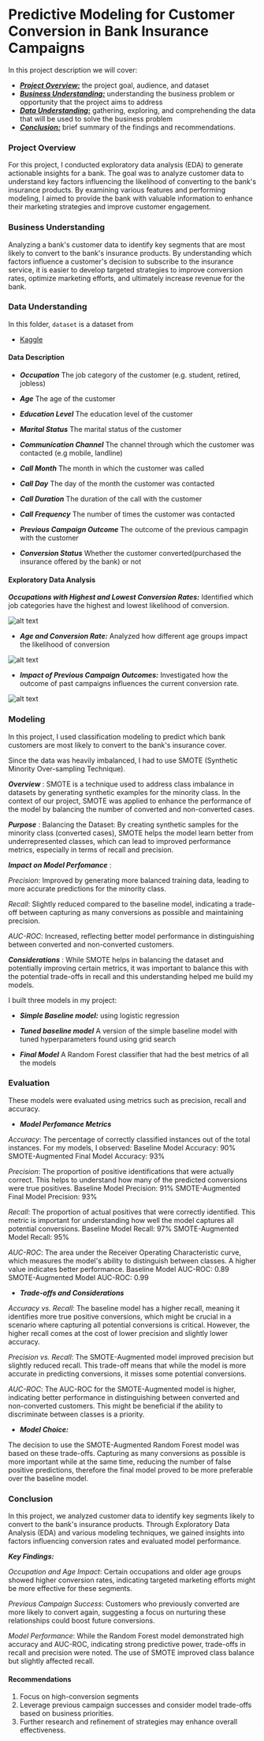 # Predictive Modeling for Customer Conversion in Bank Insurance Campaigns

In this project description we will cover:

* [***Project Overview:***](#project-overview) the project goal, audience, and dataset
* [***Business Understanding:***](#business-understanding) understanding the business problem or opportunity that the project aims to address
* [***Data Understanding:***](#data-understanding) gathering, exploring, and comprehending the data that will be used to solve the business problem
* [***Conclusion:***](#conclusion) brief summary of the findings and recommendations.


### Project Overview

For this project, I conducted exploratory data analysis (EDA) to generate actionable insights for a bank. The goal was to analyze customer data to understand key factors influencing the likelihood of converting to the bank's insurance products. By examining various features and performing modeling, I aimed to provide the bank with valuable information to enhance their marketing strategies and improve customer engagement.


### Business Understanding
Analyzing a bank's customer data to identify key segments that are most likely to convert to the bank's insurance products. By understanding which factors influence a customer's decision to subscribe to the insurance service, it is easier to develop targeted strategies to improve conversion rates, optimize marketing efforts, and ultimately increase revenue for the bank.

### Data Understanding
In this folder, `dataset` is a dataset from 
* [Kaggle](https://www.kaggle.com/)

#### Data Description

* ***Occupation*** The job category of the customer (e.g. student, retired, jobless)

* ***Age*** The age of the customer

* ***Education Level*** The education level of the customer

* ***Marital Status*** The marital status of the customer

* ***Communication Channel*** The channel through which the customer was contacted (e.g mobile, landline)

* ***Call Month*** The month in which the customer was called

* ***Call Day*** The day of the month the customer was contacted

* ***Call Duration*** The duration of the call with the customer

* ***Call Frequency*** The number of times the customer was contacted

* ***Previous Campaign Outcome*** The outcome of the previous campagin with the customer

* ***Conversion Status*** Whether the customer converted(purchased the insurance offered by the bank) or not


#### Exploratory Data Analysis

***Occupations with Highest and Lowest Conversion Rates:***
Identified which job categories have the highest and lowest likelihood of conversion.

![alt text](image-2.png)

* ***Age and Conversion Rate:*** Analyzed how different age groups impact the likelihood of conversion

![alt text](image-1.png)

* ***Impact of Previous Campaign Outcomes:***  Investigated how the outcome of past campaigns influences the current conversion rate.

![alt text](image-3.png)


### Modeling

In this project, I used classification modeling to predict which bank customers are most likely to convert to the bank's
insurance cover.

Since the data was heavily imbalanced, I had to use SMOTE (Synthetic Minority Over-sampling Technique).

 ***Overview*** : SMOTE is a technique used to address class imbalance in datasets by generating synthetic examples for the minority class. In the context of our project, SMOTE was applied to enhance the performance of the model by balancing the number of converted and non-converted cases.

***Purpose*** : Balancing the Dataset: By creating synthetic samples for the minority class (converted cases), SMOTE helps the model learn better from underrepresented classes, which can lead to improved performance metrics, especially in terms of recall and precision.


 ***Impact on Model Perfomance*** :

*Precision*: Improved by generating more balanced training data, leading to more accurate predictions for the minority class.

*Recall*: Slightly reduced compared to the baseline model, indicating a trade-off between capturing as many conversions as possible and maintaining precision.

*AUC-ROC*: Increased, reflecting better model performance in distinguishing between converted and non-converted customers.

***Considerations*** : While SMOTE helps in balancing the dataset and potentially improving certain metrics, it was important to balance this with the potential trade-offs in recall and this understanding helped me build my models.

I built three models in my project:
* ***Simple Baseline model:*** using logistic regression

* ***Tuned baseline model*** A version of the simple baseline model with tuned hyperparameters found using grid search

* ***Final Model*** A Random Forest classifier that had the best metrics of all the models

### Evaluation
These models were evaluated using metrics such as precision, recall and accuracy.

 
* ***Model Perfomance Metrics***

*Accuracy*: The percentage of correctly classified instances out of the total instances. For my models, I observed:
Baseline Model Accuracy: 90%
SMOTE-Augmented Final Model Accuracy: 93%


*Precision*: The proportion of positive identifications that were actually correct. This helps to understand how many of the predicted conversions were true positives.
Baseline Model Precision: 91%
SMOTE-Augmented Final Model Precision: 93%

*Recall*: The proportion of actual positives that were correctly identified. This metric is important for understanding how well the model captures all potential conversions.
Baseline Model Recall: 97%
SMOTE-Augmented Model Recall: 95%


*AUC-ROC*: The area under the Receiver Operating Characteristic curve, which measures the model's ability to distinguish between classes. A higher value indicates better performance.
Baseline Model AUC-ROC: 0.89
SMOTE-Augmented Model AUC-ROC: 0.99


* ***Trade-offs and Considerations***

*Accuracy vs. Recall*: The baseline model has a higher recall, meaning it identifies more true positive conversions, which might be crucial in a scenario where capturing all potential conversions is critical. However, the higher recall comes at the cost of lower precision and slightly lower accuracy.


*Precision vs. Recall*: The SMOTE-Augmented model improved precision but slightly reduced recall. This trade-off means that while the model is more accurate in predicting conversions, it misses some potential conversions.

*AUC-ROC*: The AUC-ROC for the SMOTE-Augmented model is higher, indicating better performance in distinguishing between converted and non-converted customers. This might be beneficial if the ability to discriminate between classes is a priority.


* ***Model Choice:***

The decision to use the SMOTE-Augmented Random Forest model was based on these trade-offs. Capturing as many conversions as possible is more important while at the same time, reducing the number of false positive predictions, therefore the final model proved to be more preferable over the baseline model.

### Conclusion
In this project, we analyzed customer data to identify key segments likely to convert to the bank's insurance products. Through Exploratory Data Analysis (EDA) and various modeling techniques, we gained insights into factors influencing conversion rates and evaluated model performance.

***Key Findings:***

*Occupation and Age Impact*: Certain occupations and older age groups showed higher conversion rates, indicating targeted marketing efforts might be more effective for these segments.

*Previous Campaign Success*: Customers who previously converted are more likely to convert again, suggesting a focus on nurturing these relationships could boost future conversions.


*Model Performance*: While the Random Forest model demonstrated high accuracy and AUC-ROC, indicating strong predictive power, trade-offs in recall and precision were noted. The use of SMOTE improved class balance but slightly affected recall.


#### Recommendations 
1. Focus on high-conversion segments
2. Leverage previous campaign successes and consider model trade-offs based on business priorities.
3. Further research and refinement of strategies may enhance overall effectiveness.
